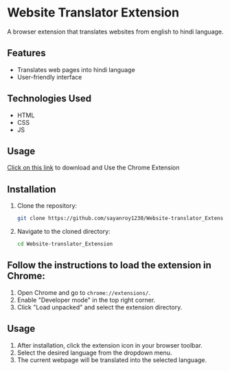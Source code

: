 # Website Translator Extension

A browser extension that translates websites from english to hindi language.

## Features

- Translates web pages into hindi language
- User-friendly interface

## Technologies Used

- HTML
- CSS
- JS

## Usage
[Click on this link](https://chromewebstore.google.com/detail/english-to-hindi-website/pakldielmleojeiigaajpjjahpekfgcf?hl=en-GB&authuser=0) to download and Use the Chrome Extension

## Installation

1. Clone the repository:

    ```bash
    git clone https://github.com/sayanroy1230/Website-translator_Extension.git
    ```

2. Navigate to the cloned directory:

    ```bash
    cd Website-translator_Extension
    ```


## Follow the instructions to load the extension in Chrome:

1. Open Chrome and go to `chrome://extensions/`.
2. Enable "Developer mode" in the top right corner.
3. Click "Load unpacked" and select the extension directory.


## Usage

1. After installation, click the extension icon in your browser toolbar.
2. Select the desired language from the dropdown menu.
3. The current webpage will be translated into the selected language.
